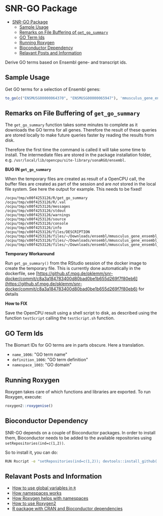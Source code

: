 # SNR-GO Package

<!-- TOC -->

* [SNR-GO Package](#snr-go-package)
  * [Sample Usage](#sample-usage)
  * [Remarks on File Buffering of `get_go_summary`](#remarks-on-file-buffering-of-get_go_summary)
  * [GO Term Ids](#go-term-ids)
  * [Running Roxygen](#running-roxygen)
  * [Bioconductor Dependency](#bioconductor-dependency)
  * [Relavant Posts and Information](#relavant-posts-and-information)

<!-- /TOC -->

Derive GO terms based on Ensembl gene- and transcript ids.

## Sample Usage

Get GO terms for a selection of Ensembl genes:

```r
to_go(c("ENSMUSG00000064370", "ENSMUSG00000065947"), 'mmusculus_gene_ensembl')
```

## Remarks on File Buffering of `get_go_summary`

The `get_go_summary` function takes some minutes to complete as it downloads the GO terms for all genes. Therefore the result of these queries are stored locally to make future queries faster by reading the results from disk.

Therefore the first time the command is called it will take some time to install. The intermediate files are stored in the package installation folder, e.g. `/usr/local/lib/opencpu/site-library/sonaRGO/ensembl`.

**BUG IN `get_go_summary`**

When the temporary files are created as result of a OpenCPU call, the buffer files are created as part of the session and are _not_ stored in the local file system. See here the output for example. This needs to be fixed!

```
/ocpu/tmp/x00f4253126/R/get_go_summary
/ocpu/tmp/x00f4253126/R/.val
/ocpu/tmp/x00f4253126/messages
/ocpu/tmp/x00f4253126/stdout
/ocpu/tmp/x00f4253126/warnings
/ocpu/tmp/x00f4253126/source
/ocpu/tmp/x00f4253126/console
/ocpu/tmp/x00f4253126/info
/ocpu/tmp/x00f4253126/files/DESCRIPTION
/ocpu/tmp/x00f4253126/files/~/Downloads/ensembl/mmusculus_gene_ensembl_90_genes.RData
/ocpu/tmp/x00f4253126/files/~/Downloads/ensembl/mmusculus_gene_ensembl_90_go.RData
/ocpu/tmp/x00f4253126/files/~/Downloads/ensembl/mmusculus_gene_ensembl_90_transcripts.RData
```

**Temporary Workaround**

Run `get_go_summary()` from the RStudio session of the docker image to create the temporary file. This is currently done automatically in the dockerfile, see [https://github.sf.mpg.de/pklemm/snr-docker/commit/c8a3a184783400d80bad0be1b655d269f7f80eb6](https://github.sf.mpg.de/pklemm/snr-docker/commit/c8a3a184783400d80bad0be1b655d269f7f80eb6) for details

**How to FIX**

Save the OpenCPU result using a shell script to disk, as described using the function `testScript` calling the `testScript.sh` function.

## GO Term Ids

The Biomart IDs for GO terms are in parts obscure. Here a translation.

* `name_1006`: "GO term name"
* `definition_1006`: "GO term definition"
* `namespace_1003`: "GO domain"

## Running Roxygen

Roxygen takes care of which functions and libraries are exported. To run Roxygen, execute:

```r
roxygen2::roxygenise()
```

## Bioconductor Dependency

SNR-GO depends on a couple of Bioconductor packages. In order to install them, Bioconductor needs to be added to the available repositories using `setRepositories(ind=c(1,2))`.

So to install it, you can do:

```bash
RUN Rscript -e "setRepositories(ind=c(1,2)); devtools::install_github('paulklemm/snrgo')"
```

## Relavant Posts and Information

* [How to use global variables in `R`](https://stackoverflow.com/questions/12598242/global-variables-in-packages-in-r)
* [How namespaces works](http://r-pkgs.had.co.nz/namespace.html)
* [How Roxygen helps with namespaces](http://kbroman.org/pkg_primer/pages/depends.html)
* [How to use Roxygen2](https://github.com/yihui/roxygen2)
* [R package with CRAN and Bioconductor dependencies](https://stackoverflow.com/questions/34617306/r-package-with-cran-and-bioconductor-dependencies)
